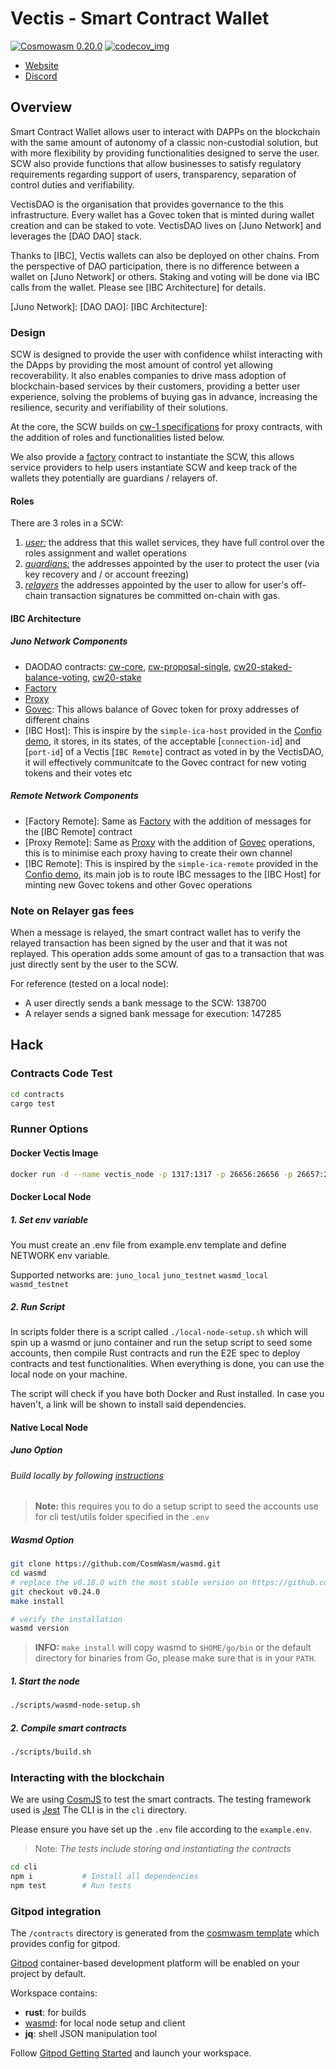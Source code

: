 # Vectis - Smart Contract Wallet

[![Cosmowasm 0.20.0](https://img.shields.io/badge/CosmWasm-0.20.0-green)](https://github.com/CosmWasm/wasmd/releases)
[![codecov_img](https://img.shields.io/codecov/c/github/nymlab/vectis)](https://img.shields.io/codecov/c/github/nymlab/vectis)

- [Website](https://vectis.nymlab.it/)
- [Discord](https://discord.gg/xp3vFSAMgS)

## Overview

Smart Contract Wallet allows user to interact with DAPPs on the blockchain with the same amount of autonomy of a classic non-custodial solution, but with more flexibility by providing functionalities designed to serve the user.
SCW also provide functions that allow businesses to satisfy regulatory requirements regarding support of users, transparency, separation of control duties and verifiability.

VectisDAO is the organisation that provides governance to the this infrastructure.
Every wallet has a Govec token that is minted during wallet creation and can be staked to vote.
VectisDAO lives on [Juno Network] and leverages the [DAO DAO] stack.

Thanks to [IBC], Vectis wallets can also be deployed on other chains.
From the perspective of DAO participation,
there is no difference between a wallet on [Juno Network] or others.
Staking and voting will be done via IBC calls from the wallet.
Please see [IBC Architecture] for details.

[Juno Network]:
[DAO DAO]:
[IBC Architecture]:

### Design

SCW is designed to provide the user with confidence whilst interacting with the DApps by providing the most amount of control yet allowing recoverability.
It also enables companies to drive mass adoption of blockchain-based services by their customers, providing a better user experience, solving the problems of buying gas in advance, increasing the resilience, security and verifiability of their solutions.

At the core, the SCW builds on [cw-1 specifications](https://github.com/CosmWasm/cw-plus/blob/main/packages/cw1/README.md) for proxy contracts, with the addition of roles and functionalities listed below.

We also provide a [factory](/contracts/factory/src/contract.rs) contract to instantiate the SCW,
this allows service providers to help users instantiate SCW and keep track of the wallets they potentially are guardians / relayers of.

[cw-1 specifications]: (https://crates.io/crates/cw1)

#### Roles

There are 3 roles in a SCW:

1. [_user:_](/contracts/README.md#User) the address that this wallet services, they have full control over the roles assignment and wallet operations
1. [_guardians:_](/contracts/README.md#Guardians) the addresses appointed by the user to protect the user (via key recovery and / or account freezing)
1. [_relayers_](/contracts/README.md#Relayers) the addresses appointed by the user to allow for user's off-chain transaction signatures be committed on-chain with gas.

#### IBC Architecture

##### Juno Network Components

- DAODAO contracts: [cw-core], [cw-proposal-single], [cw20-staked-balance-voting], [cw20-stake]
- [Factory]
- [Proxy]
- [Govec]: This allows balance of Govec token for proxy addresses of different chains
- [IBC Host]: This is inspire by the `simple-ica-host` provided in the [Confio demo],
  it stores, in its states, of the acceptable [`connection-id`] and [`port-id`] of a Vectis [`IBC Remote`] contract as voted in by the VectisDAO,
  it will effectively communitcate to the Govec contract for new voting tokens and their votes etc

##### Remote Network Components

- [Factory Remote]: Same as [Factory] with the addition of messages for the [IBC Remote] contract
- [Proxy Remote]: Same as [Proxy] with the addition of [Govec] operations,
  this is to minimise each proxy having to create their own channel
- [IBC Remote]: This is inspired by the `simple-ica-remote` provided in the [Confio demo],
  its main job is to route IBC messages to the [IBC Host] for minting new Govec tokens and other Govec operations

[factory]: https://github.com/nymlab/vectis/tree/main/contracts/factory
[proxy]: https://github.com/nymlab/vectis/tree/main/contracts/proxy
[govec]: https://github.com/nymlab/vectis/tree/main/contracts/govec
[cw-core]: https://github.com/DA0-DA0/dao-contracts/tree/v1.0.0/contracts/cw-core
[cw-proposal-single]: https://github.com/DA0-DA0/dao-contracts/tree/v1.0.0/contracts/cw-proposal-single
[cw20-staked-balance-voting]: https://github.com/DA0-DA0/dao-contracts/tree/v1.0.0/contracts/cw-staked-balance-voting
[cw20-stake]: https://github.com/DA0-DA0/dao-contracts/tree/v1.0.0/contracts/cw20-stake
[confio demo]: https://github.com/confio/cw-ibc-demo

### Note on Relayer gas fees

When a message is relayed, the smart contract wallet has to verify the relayed transaction has been signed by the user and that it was not replayed.
This operation adds some amount of gas to a transaction that was just directly sent by the user to the SCW.

For reference (tested on a local node):

- A user directly sends a bank message to the SCW: 138700
- A relayer sends a signed bank message for execution: 147285

## Hack

### Contracts Code Test

```sh
cd contracts
cargo test
```

### Runner Options

#### Docker Vectis Image

```bash
docker run -d --name vectis_node -p 1317:1317 -p 26656:26656 -p 26657:26657 ghcr.io/nymlab/vectis:main
```

#### Docker Local Node

##### 1. Set env variable

You must create an .env file from example.env template and define NETWORK env variable.

Supported networks are: `juno_local` `juno_testnet` `wasmd_local` `wasmd_testnet`

##### 2. Run Script

In scripts folder there is a script called `./local-node-setup.sh` which will spin up a wasmd or juno container and run the setup script to seed some accounts, then compile Rust contracts and run the E2E spec to deploy contracts and test functionalities. When everything is done, you can use the local node on your machine.

The script will check if you have both Docker and Rust installed. In case you haven't, a link will be shown to install said dependencies.

#### Native Local Node

##### Juno Option

###### Build locally by following [instructions](https://docs.junonetwork.io/smart-contracts-and-junod-development/installation)

> **Note:** this requires you to do a setup script to seed the accounts use for cli test/utils folder specified in the `.env`

##### Wasmd Option

```sh
git clone https://github.com/CosmWasm/wasmd.git
cd wasmd
# replace the v0.18.0 with the most stable version on https://github.com/CosmWasm/wasmd/releases
git checkout v0.24.0
make install

# verify the installation
wasmd version
```

> **INFO:** `make install` will copy wasmd to `$HOME/go/bin` or the default directory for binaries from Go,
> please make sure that is in your `PATH`.

##### 1. Start the node

```sh
./scripts/wasmd-node-setup.sh
```

##### 2. Compile smart contracts

```sh
./scripts/build.sh
```

### Interacting with the blockchain

We are using [CosmJS](https://github.com/cosmos/cosmjs) to test the smart contracts.
The testing framework used is [Jest](https://jestjs.io/)
The CLI is in the `cli` directory.

Please ensure you have set up the `.env` file according to the `example.env`.

> Note: _The tests include storing and instantiating the contracts_

```sh
cd cli
npm i           # Install all dependencies
npm test        # Run tests
```

### Gitpod integration

The `/contracts` directory is generated from the [cosmwasm template](https://github.com/CosmWasm/cw-template) which provides config for gitpod.

[Gitpod](https://www.gitpod.io/) container-based development platform will be enabled on your project by default.

Workspace contains:

- **rust**: for builds
- [wasmd](https://github.com/CosmWasm/wasmd): for local node setup and client
- **jq**: shell JSON manipulation tool

Follow [Gitpod Getting Started](https://www.gitpod.io/docs/getting-started) and launch your workspace.
